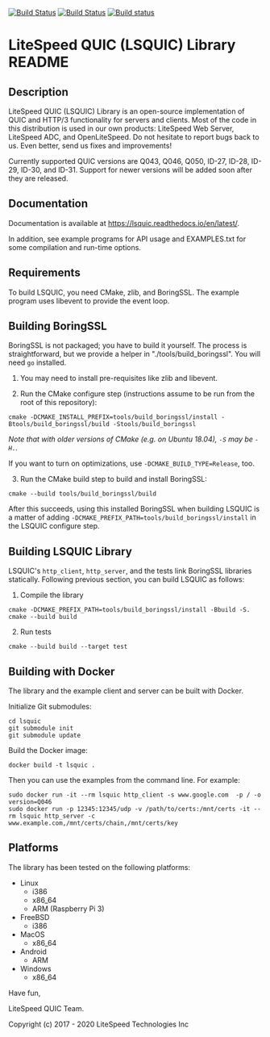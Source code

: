 [![Build Status](https://travis-ci.org/litespeedtech/lsquic.svg?branch=master)](https://travis-ci.org/litespeedtech/lsquic)
[![Build Status](https://api.cirrus-ci.com/github/litespeedtech/lsquic.svg)](https://cirrus-ci.com/github/litespeedtech/lsquic)
[![Build status](https://ci.appveyor.com/api/projects/status/ij4n3vy343pkgm1j?svg=true)](https://ci.appveyor.com/project/litespeedtech/lsquic)

LiteSpeed QUIC (LSQUIC) Library README
=============================================

Description
-----------

LiteSpeed QUIC (LSQUIC) Library is an open-source implementation of QUIC
and HTTP/3 functionality for servers and clients.  Most of the code in this
distribution is used in our own products: LiteSpeed Web Server, LiteSpeed ADC,
and OpenLiteSpeed.  Do not hesitate to report bugs back to us.  Even better,
send us fixes and improvements!

Currently supported QUIC versions are Q043, Q046, Q050, ID-27, ID-28, ID-29,
ID-30, and ID-31.  Support for newer versions will be added soon after they
are released.

Documentation
-------------

Documentation is available at https://lsquic.readthedocs.io/en/latest/.

In addition, see example programs for API usage and EXAMPLES.txt for
some compilation and run-time options.

Requirements
------------

To build LSQUIC, you need CMake, zlib, and BoringSSL.  The example program
uses libevent to provide the event loop.

Building BoringSSL
------------------

BoringSSL is not packaged; you have to build it yourself.  The process is
straightforward, but we provide a helper in "./tools/build_boringssl".  You will need `go` installed.

1. You may need to install pre-requisites like zlib and libevent.

2. Run the CMake configure step (instructions assume to be run from the root of this repository):

```
cmake -DCMAKE_INSTALL_PREFIX=tools/build_boringssl/install -Btools/build_boringssl/build -Stools/build_boringssl
```

_Note that with older versions of CMake (e.g. on Ubuntu 18.04), `-S` may be `-H.`._

If you want to turn on optimizations, use `-DCMAKE_BUILD_TYPE=Release`, too.

3. Run the CMake build step to build and install BoringSSL:

```
cmake --build tools/build_boringssl/build
```

After this succeeds, using this installed BoringSSL when building LSQUIC is a matter of adding `-DCMAKE_PREFIX_PATH=tools/build_boringssl/install` in the LSQUIC configure step.

Building LSQUIC Library
-----------------------

LSQUIC's `http_client`, `http_server`, and the tests link BoringSSL
libraries statically.  Following previous section, you can build LSQUIC
as follows:

1. Compile the library

```
cmake -DCMAKE_PREFIX_PATH=tools/build_boringssl/install -Bbuild -S.
cmake --build build
```

2. Run tests

```
cmake --build build --target test
```

Building with Docker
---------
The library and the example client and server can be built with Docker.

Initialize Git submodules:
```
cd lsquic
git submodule init
git submodule update
```

Build the Docker image:
```
docker build -t lsquic .
```

Then you can use the examples from the command line.  For example:
```
sudo docker run -it --rm lsquic http_client -s www.google.com  -p / -o version=Q046
sudo docker run -p 12345:12345/udp -v /path/to/certs:/mnt/certs -it --rm lsquic http_server -c www.example.com,/mnt/certs/chain,/mnt/certs/key
```

Platforms
---------

The library has been tested on the following platforms:
- Linux
  - i386
  - x86_64
  - ARM (Raspberry Pi 3)
- FreeBSD
  - i386
- MacOS
  - x86_64
- Android
  - ARM
- Windows
  - x86_64

Have fun,

LiteSpeed QUIC Team.

Copyright (c) 2017 - 2020 LiteSpeed Technologies Inc
